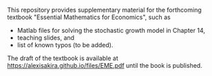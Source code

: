 This repository provides supplementary material for the forthcoming textbook "Essential Mathematics for Economics", such as
- Matlab files for solving the stochastic growth model in Chapter 14,
- teaching slides, and
- list of known typos (to be added).

The draft of the textbook is available at https://alexisakira.github.io/files/EME.pdf until the book is published.
